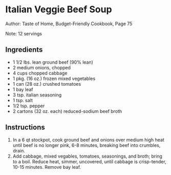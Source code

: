 # Italian Veggie Beef Soup

Author: Taste of Home, Budget-Friendly Cookbook, Page 75

Note: 12 servings

## Ingredients
- 1 1/2 lbs. lean ground beef (90% lean)
- 2 medium onions, chopped
- 4 cups chopped cabbage
- 1 pkg. (16 oz.) frozen mixed vegetables
- 1 can (28 oz.) crushed tomatoes
- 1 bay leaf
- 3 tsp. italian seasoning
- 1 tsp. salt
- 1/2 tsp. pepper
- 2 cartons (32 oz. each) reduced-sodium beef broth

## Instructions
1. In a 6 qt stockpot, cook ground beef and onions over medium high heat until beef is no longer pink, 6-8 minutes, breaking beef into crumbles, drain.
2. Add cabbage, mixed vegables, tomatoes, seasonings, and broth; bring to a boil. Reduce heat, simmer, uncovered, until cabbage is crisp-tender, 10-15 minutes. Remove bay leaf.